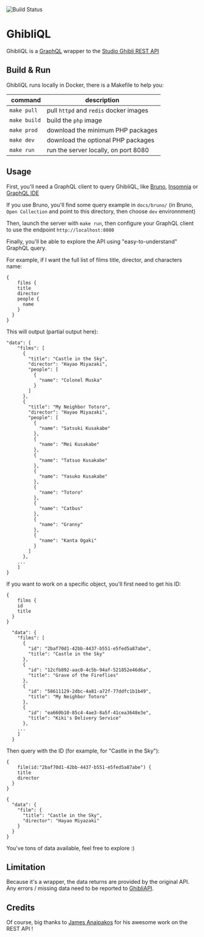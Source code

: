
![Build Status](https://github.com/kisscool-fr/ghibliql/actions/workflows/main.yml/badge.svg?branch=master)

# GhibliQL

GhibliQL is a [GraphQL](http://graphql.org/) wrapper to the [Studio Ghibli REST API](https://ghibliapi.vercel.app)

## Build & Run

GhibliQL runs locally in Docker, there is a Makefile to help you:

| command      | description                            |
| ------------ | -------------------------------------- |
| `make pull`  | pull `httpd` and `redis` docker images |
| `make build` | build the `php` image                  |
| `make prod`  | download the minimum PHP packages      |
| `make dev`   | download the optional PHP packages     |
| `make run`   | run the server locally, on port 8080   |

## Usage

First, you'll need a GraphQL client to query GhibliQL, like [Bruno](https://www.usebruno.com/), [Insomnia](https://insomnia.rest/) or [GraphQL IDE](https://github.com/redound/graphql-ide)

If you use Bruno, you'll find some query example in `docs/bruno/` (in Bruno, `Open Collection` and point to this directory, then choose `dev` environnment)

Then, launch the server with `make run`, then configure your GraphQL client to use the endpoint `http://localhost:8080`

Finally, you'll be able to explore the API using "easy-to-understand" GraphQL query.

For example, if I want the full list of films title, director, and characters name:
```
{
    films {
    title
    director
    people {
      name
    }
  }
}
```

This will output (partial output here):
```
"data": {
    "films": [
      {
        "title": "Castle in the Sky",
        "director": "Hayao Miyazaki",
        "people": [
          {
            "name": "Colonel Muska"
          }
        ]
      },
      {
        "title": "My Neighbor Totoro",
        "director": "Hayao Miyazaki",
        "people": [
          {
            "name": "Satsuki Kusakabe"
          },
          {
            "name": "Mei Kusakabe"
          },
          {
            "name": "Tatsuo Kusakabe"
          },
          {
            "name": "Yasuko Kusakabe"
          },
          {
            "name": "Totoro"
          },
          {
            "name": "Catbus"
          },
          {
            "name": "Granny"
          },
          {
            "name": "Kanta Ogaki"
          }
        ]
      },
    ...
    ]
}
```

If you want to work on a specific object, you'll first need to get his ID:
```
{
    films {
    id
    title
  }
}
```

```
  "data": {
    "films": [
      {
        "id": "2baf70d1-42bb-4437-b551-e5fed5a87abe",
        "title": "Castle in the Sky"
      },
      {
        "id": "12cfb892-aac0-4c5b-94af-521852e46d6a",
        "title": "Grave of the Fireflies"
      },
      {
        "id": "58611129-2dbc-4a81-a72f-77ddfc1b1b49",
        "title": "My Neighbor Totoro"
      },
      {
        "id": "ea660b10-85c4-4ae3-8a5f-41cea3648e3e",
        "title": "Kiki's Delivery Service"
      },
    ...
    ]
  }
```

Then query with the ID (for example, for "Castle in the Sky"):
```
{
    film(id:"2baf70d1-42bb-4437-b551-e5fed5a87abe") {
    title
    director
  }
}
```
```
{
  "data": {
    "film": {
      "title": "Castle in the Sky",
      "director": "Hayao Miyazaki"
    }
  }
}
```

You've tons of data available, feel free to explore :)

## Limitation

Because it's a wrapper, the data returns are provided by the original API.
Any errors / missing data need to be reported to [GhibliAPI](https://github.com/janaipakos/ghibliapi).

## Credits

Of course, big thanks to [James Anaipakos](https://github.com/janaipakos/ghibliapi) for his awesome work on the REST API !
